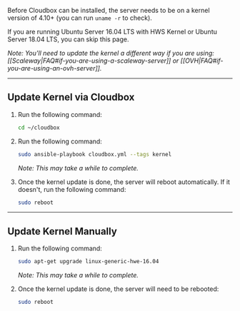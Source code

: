 Before Cloudbox can be installed, the server needs to be on a kernel version of 4.10+ (you can run `uname -r` to check).

If you are running Ubuntu Server 16.04 LTS with HWS Kernel or Ubuntu Server 18.04 LTS, you can skip this page.

_Note: You'll need to update the kernel a different way if you are using: [[Scaleway|FAQ#if-you-are-using-a-scaleway-server]] or [[OVH|FAQ#if-you-are-using-an-ovh-server]]._



---

## Update Kernel via Cloudbox

1. Run the following command:

    ```bash
    cd ~/cloudbox
    ```

1. Run the following command:

    ```bash
    sudo ansible-playbook cloudbox.yml --tags kernel
    ```
   _Note: This may take a while to complete._

1. Once the kernel update is done, the server will reboot automatically. If it doesn't, run the following command:

    ```bash
    sudo reboot
     ```

---

## Update Kernel Manually


1. Run the following command:

    ```bash
    sudo apt-get upgrade linux-generic-hwe-16.04
    ```

   _Note: This may take a while to complete._

1. Once the kernel update is done, the server will need to be rebooted:

    ```bash
    sudo reboot
     ```
